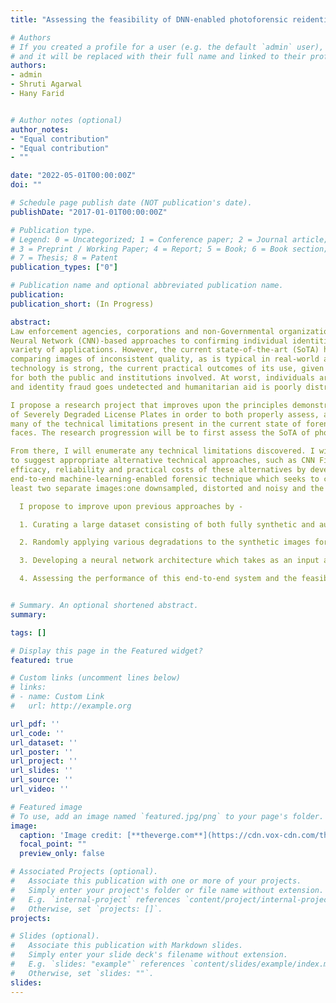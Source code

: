 ```yaml
---
title: "Assessing the feasibility of DNN-enabled photoforensic reidentification from downsampled images"

# Authors
# If you created a profile for a user (e.g. the default `admin` user), write the username (folder name) here 
# and it will be replaced with their full name and linked to their profile.
authors:
- admin
- Shruti Agarwal 
- Hany Farid


# Author notes (optional)
author_notes:
- "Equal contribution"
- "Equal contribution"
- ""

date: "2022-05-01T00:00:00Z"
doi: ""

# Schedule page publish date (NOT publication's date).
publishDate: "2017-01-01T00:00:00Z"

# Publication type.
# Legend: 0 = Uncategorized; 1 = Conference paper; 2 = Journal article;
# 3 = Preprint / Working Paper; 4 = Report; 5 = Book; 6 = Book section;
# 7 = Thesis; 8 = Patent
publication_types: ["0"]

# Publication name and optional abbreviated publication name.
publication: 
publication_short: (In Progress)

abstract: 
Law enforcement agencies, corporations and non-Governmental organizations alike have begun to adopt Convolutional
Neural Network (CNN)-based approaches to confirming individual identities via facial recognition for a
variety of applications. However, the current state-of-the-art (SoTA) has been shown to be highly unreliable when
comparing images of inconsistent quality, as is typical in real-world applications. Though the demand for such
technology is strong, the current practical outcomes of its use, given these limitations, have also been quite harmful
for both the public and institutions involved. At worst, individuals are improperly implicated in crimes, financial
and identity fraud goes undetected and humanitarian aid is poorly distributed.

I propose a research project that improves upon the principles demonstrated in H.Farid et al. Forensic Reconstruction
of Severely Degraded License Plates in order to both properly assess, and also develop mitigations for,
many of the technical limitations present in the current state of forensic re-identification from digital images of
faces. The research progression will be to first assess the SoTA of photoforensic identification under real-world conditions.

From there, I will enumerate any technical limitations discovered. I will then build upon existing research
to suggest appropriate alternative technical approaches, such as CNN Fine-tuning. Finally, I will demonstrate the
efficacy, reliability and practical costs of these alternatives by developing and systematically testing an improved
end-to-end machine-learning-enabled forensic technique which seeks to confirm the identity of a person from at
least two separate images:one downsampled, distorted and noisy and the other a high-resolution control sample.

  I propose to improve upon previous approaches by - 

  1. Curating a large dataset consisting of both fully synthetic and augmented real-world images

  2. Randomly applying various degradations to the synthetic images for training, while also preserving the high-quality images for ground-truth

  3. Developing a neural network architecture which takes as an input a high quality image from a single source identity, identifies the most mathematically similar images in the dataset to that image, then compares a progressively degraded second image from the source identity to all of the n most similar images and outputs a yes/no answer to the question "which of these images contain the source identity?"

  4. Assessing the performance of this end-to-end system and the feasibility of reliable and ethical non-expert employment 


# Summary. An optional shortened abstract.
summary: 

tags: []

# Display this page in the Featured widget?
featured: true

# Custom links (uncomment lines below)
# links:
# - name: Custom Link
#   url: http://example.org

url_pdf: ''
url_code: ''
url_dataset: ''
url_poster: ''
url_project: ''
url_slides: ''
url_source: ''
url_video: ''

# Featured image
# To use, add an image named `featured.jpg/png` to your page's folder. 
image:
  caption: 'Image credit: [**theverge.com**](https://cdn.vox-cdn.com/thumbor/K8ICW_XV6RI6EioRxKRiBBQPFek=/55x85:768x536/1200x800/filters:focal(336x236:464x364)/cdn.vox-cdn.com/uploads/chorus_image/image/66972412/face_depixelizer_obama.0.jpg)'
  focal_point: ""
  preview_only: false

# Associated Projects (optional).
#   Associate this publication with one or more of your projects.
#   Simply enter your project's folder or file name without extension.
#   E.g. `internal-project` references `content/project/internal-project/index.md`.
#   Otherwise, set `projects: []`.
projects:

# Slides (optional).
#   Associate this publication with Markdown slides.
#   Simply enter your slide deck's filename without extension.
#   E.g. `slides: "example"` references `content/slides/example/index.md`.
#   Otherwise, set `slides: ""`.
slides: 
---
```



